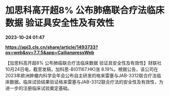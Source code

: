 # 加思科高开超8% 公布肺癌联合疗法临床数据 验证具安全性及有效性

**2023-10-24 01:47**

**https://api3.cls.cn/share/article/1493733?os=web&sv=7.7.5&app=CailianpressWeb**

【加思科高开超8% 公布肺癌联合疗法临床数据 验证具安全性及有效性】财联社10月24日电，截至发稿，加科思-B(01167.HK)涨 8.19%。根据公告，该公司在2023年欧洲肿瘤内科学会年会公布自主研发的格来雷塞与JAB-3312联合疗法临床数据。临床试验结果验证格来雷塞与JAB-3312联合疗法的安全性及有效性，为进一步的注册临床试验奠定基础。